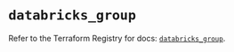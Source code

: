 # `databricks_group`

Refer to the Terraform Registry for docs: [`databricks_group`](https://registry.terraform.io/providers/databricks/databricks/1.83.0/docs/resources/group).

